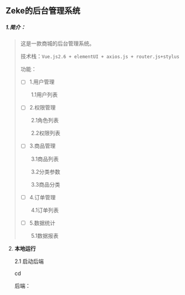 ## Zeke的后台管理系统

##### 1.简介：

> 这是一款商城的后台管理系统。
>
> 技术栈：`Vue.js2.6 + elementUI + axios.js + router.js+stylus`
>
> 功能：
>
> - [ ] 1.用户管理
>
>   ​	1.1用户列表
>
> - [ ] 2.权限管理
>
>   ​	2.1角色列表
>
>   ​	2.2权限列表
>
> - [ ] 3.商品管理
>
>   ​	3.1商品列表
>
>   ​	3.2分类参数
>
>   ​	3.3商品分类
>
> - [ ] 4.订单管理
>
>   ​	4.1订单列表
>
> - [ ] 5.数据统计
>
>   ​	5.1数据报表

2. **本地运行**

   2.1 启动后端

   

   cd 

   后端：